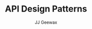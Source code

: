 ---
title: API Design Patterns
layout: default
author: JJ Geewax
rating: A-Tier
year: 2021
short: Excellent reference to design good APIs, with emphasis on creating for the consumer.
---